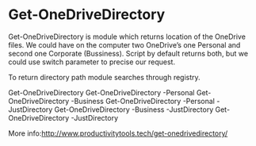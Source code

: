 # Get-OneDriveDirectory
Get-OneDriveDirectory is module which returns location of the OneDrive files. We could have on the computer two OneDrive’s one Personal and second one Corporate (Bussiness). Script by default returns both, but we could use switch parameter to precise our request.

To return directory path module searches through registry.


Get-OneDriveDirectory
Get-OneDriveDirectory -Personal
Get-OneDriveDirectory -Business
Get-OneDriveDirectory -Personal -JustDirectory
Get-OneDriveDirectory -Business -JustDirectory
Get-OneDriveDirectory -JustDirectory

More info:http://www.productivitytools.tech/get-onedrivedirectory/

